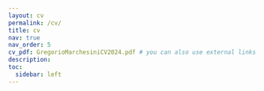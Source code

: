 ```yaml
---
layout: cv
permalink: /cv/
title: cv
nav: true
nav_order: 5
cv_pdf: GregorioMarchesiniCV2024.pdf # you can also use external links here
description:
toc:
  sidebar: left
---
```

